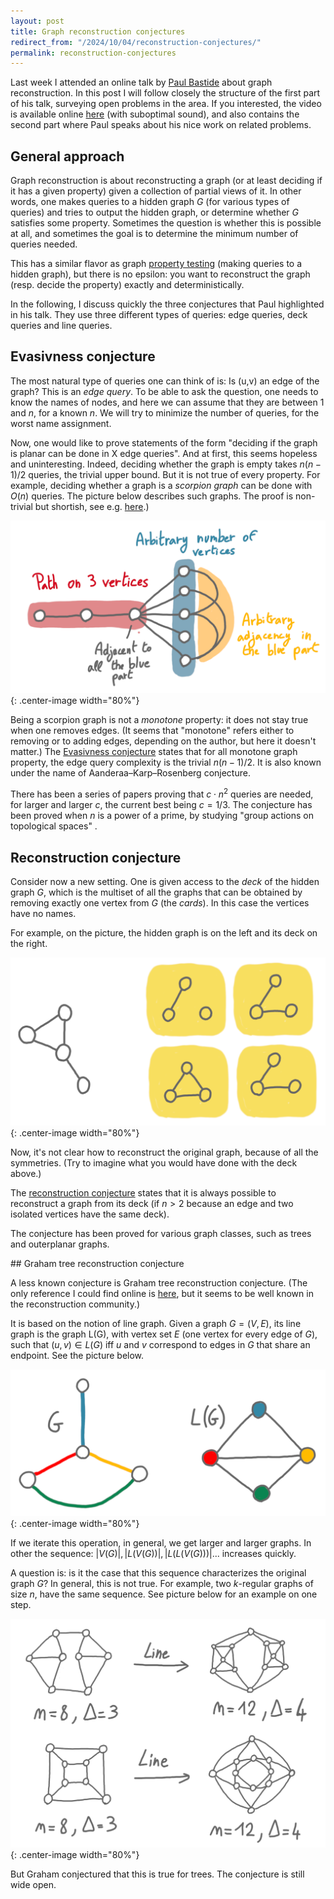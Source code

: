 ```yaml
---
layout: post
title: Graph reconstruction conjectures
redirect_from: "/2024/10/04/reconstruction-conjectures/"
permalink: reconstruction-conjectures
---
```


Last week I attended an online talk by 
[Paul Bastide](https://perso.eleves.ens-rennes.fr/people/paul.bastide/)
about graph reconstruction. In this post I will follow closely the 
structure of the first part of his talk, surveying open problems in the area. 
If you interested, the video is available online [here](https://scalelite-info.univ-lyon1.fr/playback/presentation/2.3/deb1788b716ce04af06dc1761a32ab0e724bb232-1727436820184) (with suboptimal sound), and also 
contains the second part where Paul speaks about his nice work on related problems.

## General approach

Graph reconstruction is about reconstructing a graph (or at least deciding 
if it has a given property) given a collection of partial views of it. 
In other words, one makes queries to a hidden graph $G$ 
(for various types of queries) and tries to output the hidden graph, or 
determine whether $G$ satisfies some property. Sometimes the question is 
whether this is possible at all, and sometimes the goal is to determine the 
minimum number of queries needed. 

This has a similar flavor as graph 
[property testing](https://en.wikipedia.org/wiki/Property_testing) 
(making queries to a hidden graph), but there is no epsilon: you want to 
reconstruct the graph (resp. decide the property) exactly and 
deterministically.

In the following, I discuss quickly the three conjectures that Paul 
highlighted in his talk. They use three different types of queries: edge 
queries, deck queries and line queries.

## Evasivness conjecture

The most natural type of queries one can think of is: Is (u,v) an edge of the 
graph? This is an *edge query*. To be able to ask the question, one needs to 
know the names of nodes, and here we can assume that they are between 1 and $n$, 
for a known $n$. We will try to minimize the number of queries, for the
worst name assignment.

Now, one would like to prove statements of the form "deciding if the 
graph is planar can be done in X edge queries". 
And at first, this seems hopeless and uninteresting. Indeed, deciding whether 
the graph is empty takes $n(n-1)/2$ queries, the trivial upper bound.
But it is not true of every property. For example, deciding whether a graph 
is a *scorpion graph* can be done with $O(n)$ queries. The picture below 
describes such graphs. The proof is non-trivial but shortish, see e.g. 
[here](https://math.uchicago.edu/~may/REU2015/REUPapers/Zhao.pdf).) 

![](../assets/scorpion.png){: .center-image width="80%"}

Being a scorpion graph is not a *monotone* property: it does not stay true 
when one removes edges. (It seems that "monotone" refers either to removing 
or to adding edges, depending on the author, but here it doesn't matter.)
The [Evasivness conjecture](https://en.wikipedia.org/wiki/Aanderaa%E2%80%93Karp%E2%80%93Rosenberg_conjecture)
states that for all monotone graph property, the edge query complexity is 
the trivial $n(n-1)/2$. It is also known under the name of 
Aanderaa–Karp–Rosenberg conjecture.

There has been a series of papers proving that $c \cdot n^2$ queries are needed, 
for larger and larger $c$, the current best being $c=1/3$. The conjecture 
has been proved when 
$n$ is a power of a prime, by studying "group actions on topological spaces" . 


## Reconstruction conjecture

Consider now a new setting. One is given access to the *deck* of the hidden 
graph $G$, which is the multiset of all the graphs that can be obtained by removing 
exactly one vertex from $G$ (the *cards*). In this case the vertices have no names. 

For example, on the picture, the hidden graph is on the left and its deck 
on the right. 

![](../assets/deck.png){: .center-image width="80%"}

Now, it's not clear how to reconstruct the original graph, because of all 
the symmetries. (Try to imagine what you would have done with the deck above.)

The [reconstruction conjecture](https://en.wikipedia.org/wiki/Reconstruction_conjecture)
states that it is always possible to reconstruct a graph from its deck 
(if $n>2$ because an edge and two isolated vertices have the same deck). 

The conjecture has been proved for various graph classes, such as trees and 
outerplanar graphs.

## Graham tree reconstruction conjecture

A less known conjecture is Graham tree reconstruction conjecture. (The only 
reference I could find online is [here](https://arxiv.org/pdf/1109.0522v1), 
but it seems to be well known in the reconstruction community.)

It is based on the notion of line graph. Given a graph $G=(V,E)$, its line graph 
is the graph L(G), with vertex set $E$ (one vertex for every edge of $G$), 
such that $(u,v)\in L(G)$ iff $u$ and $v$ correspond to edges in $G$ that share 
an endpoint. See the picture below. 

![](../assets/line-graph-operation.png){: .center-image width="80%"}

If we iterate this operation, in general, we get larger and larger graphs. 
In other the sequence: $|V(G)|, |L(V(G))|, |L(L(V(G)))| ...$ increases quickly. 

A question is: is it the case that this sequence characterizes the original
graph $G$? In general, this is not true. For example, two $k$-regular graphs
of size $n$, have the same sequence. See picture below for an example on 
one step. 

![](../assets/line-regular-graphs.png){: .center-image width="80%"}

But Graham conjectured that this is true for trees. The conjecture is still 
wide open. 


 




